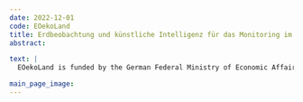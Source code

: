 ```yaml
---
date: 2022-12-01
code: EOekoLand
title: Erdbeobachtung und künstliche Intelligenz für das Monitoring im ökologischen Landbau
abstract:

text: |
  EOekoLand is funded by the German Federal Ministry of Economic Affairs and Climate Action (BMVK) for the period 2022-2025. Our project partners are the <a href="https://www.thuenen.de/en/" target="_blank">Thünen Institute</a> and <a href="https://www.fibl.org/en" target="_blank">FiBL</a>.

main_page_image:
---
```

